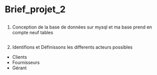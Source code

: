 # Brief_projet_2

##
1. Conception de la base de données sur mysql et ma base prend en compte neuf tables 
###
##
2. Identifions et Définissons les differents acteurs possibles
- Clients 
- Fournisseurs
- Gérant
###
